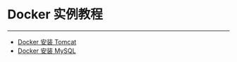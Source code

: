 # Docker 实例教程

---

* [Docker 安装 Tomcat](/chapter03/Docker实例教程/Docker安装Tomcat.md)
* [Docker 安装 MySQL](/chapter03/Docker实例教程/Docker安装MySQL.md)
